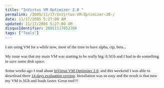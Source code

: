 ```yaml
---
title: "InVirtus VM Optimizer 2.0 "
permalink: /2005/11/17/InVirtus-VM-Optimizer-20-/
date: 11/17/2005 5:27:00 AM
updated: 11/17/2005 5:27:00 AM
disqusIdentifier: 20051117052700
tags: ["Tools"]
---
```

<font face="Verdana" size="2">I am using VM for a while now, most of the time to 
have alpha, ctp, beta...</font>

<font face="Verdana" size="2">My issue was that my main VM was starting to be 
really big: 8.5Gb and I had to do something to save some disk space.</font>
<!-- more -->

<font face="Verdana" size="2">Some weeks ago I read about </font><font face="Verdana" size="2">[<font face="Verdana" size="2">InVirtus VM Optimizer 2.0</font>](http://www.invirtus.com/), and this weekend I was 
able to download there [14 days 
evaluation version](http://www.invirtus.com/component/option,com_wrapper/Itemid,51/). Installation was so easy and the result is that now my 
VM is 5Gb and loads faster. Great tool!!!</font>
